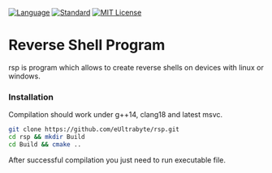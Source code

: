 [![Language](https://img.shields.io/badge/language-C++-blue.svg)](https://isocpp.org/)
[![Standard](https://img.shields.io/badge/c%2B%2B-20-blue.svg)](https://en.wikipedia.org/wiki/C%2B%2B#Standardization)
[![MIT License](https://img.shields.io/badge/License-MIT-green.svg)](https://choosealicense.com/licenses/mit/)

# Reverse Shell Program

rsp is program which allows to create reverse shells on devices with linux or windows.

### Installation

Compilation should work under g++14, clang18 and latest msvc.
```bash
git clone https://github.com/eUltrabyte/rsp.git
cd rsp && mkdir Build
cd Build && cmake ..
```
After successful compilation you just need to run executable file.